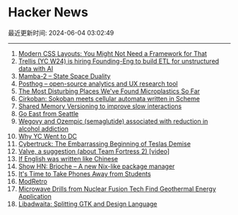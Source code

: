 # Hacker News

最近更新时间: 2024-06-04 03:02:49

--- 
1. [Modern CSS Layouts: You Might Not Need a Framework for That](https://www.smashingmagazine.com/2024/05/modern-css-layouts-no-framework-needed/) 
2. [Trellis (YC W24) is hiring Founding-Eng to build ETL for unstructured data with AI](https://www.ycombinator.com/companies/trellis/jobs/1ypWafM-founding-engineer-full-time-backend-ml-infra) 
3. [Mamba-2 – State Space Duality](https://tridao.me/blog/2024/mamba2-part1-model/) 
4. [Posthog – open-source analytics and UX research tool](https://github.com/PostHog/posthog) 
5. [The Most Disturbing Places We've Found Microplastics So Far](https://gizmodo.com/microplastics-in-blood-air-water-everywhere-1851492637) 
6. [Cirkoban: Sokoban meets cellular automata written in Scheme](https://spritely.institute/news/cirkoban-sokoban-meets-cellular-automata-written-in-scheme.html) 
7. [Shared Memory Versioning to improve slow interactions](https://blog.chromium.org/2024/06/introducing-shared-memory-versioning-to.html) 
8. [Go East from Seattle](https://finmoorhouse.com/writing/go-east/) 
9. [Wegovy and Ozempic (semaglutide) associated with reduction in alcohol addiction](https://recursiveadaptation.com/p/wegovy-and-ozempic-semaglutide-are) 
10. [Why YC Went to DC](https://www.ycombinator.com/blog/why-yc-went-to-dc/) 
11. [Cybertruck: The Embarrassing Beginning of Teslas Demise](https://www.youtube.com/watch?v=MoYXhcxngxI) 
12. [Valve, a suggestion (about Team Fortress 2) [video]](https://www.youtube.com/watch?v=82B38TaawfE) 
13. [If English was written like Chinese](https://zompist.com/yingzi/yingzi.htm) 
14. [Show HN: Brioche – A new Nix-like package manager](https://brioche.dev/blog/announcing-brioche/) 
15. [It's Time to Take Phones Away from Students](https://thewalrus.ca/take-phones-away-from-students/) 
16. [ModRetro](https://modretro.com/) 
17. [Microwave Drills from Nuclear Fusion Tech Find Geothermal Energy Application](https://spectrum.ieee.org/geothermal-energy-gyrotron-quaise) 
18. [Libadwaita: Splitting GTK and Design Language](https://tesk.page/2024/06/03/libadwaita-splitting-gtk-and-design-language/) 
